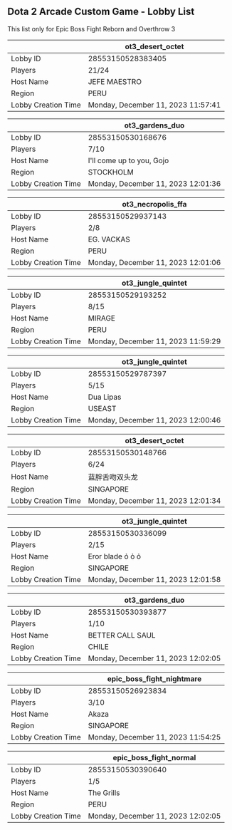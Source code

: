 ## Dota 2 Arcade Custom Game - Lobby List

This list only for Epic Boss Fight Reborn and Overthrow 3

|  | ot3_desert_octet |
| ------ | ------ |
| Lobby ID | 28553150528383405 |
| Players | 21/24 |
| Host Name | JEFE MAESTRO |
| Region | PERU |
| Lobby Creation Time | Monday, December 11, 2023 11:57:41 |


|  | ot3_gardens_duo |
| ------ | ------ |
| Lobby ID | 28553150530168676 |
| Players | 7/10 |
| Host Name | I'll come up to you, Gojo |
| Region | STOCKHOLM |
| Lobby Creation Time | Monday, December 11, 2023 12:01:36 |


|  | ot3_necropolis_ffa |
| ------ | ------ |
| Lobby ID | 28553150529937143 |
| Players | 2/8 |
| Host Name | EG. VACKAS |
| Region | PERU |
| Lobby Creation Time | Monday, December 11, 2023 12:01:06 |


|  | ot3_jungle_quintet |
| ------ | ------ |
| Lobby ID | 28553150529193252 |
| Players | 8/15 |
| Host Name | MIRAGE |
| Region | PERU |
| Lobby Creation Time | Monday, December 11, 2023 11:59:29 |


|  | ot3_jungle_quintet |
| ------ | ------ |
| Lobby ID | 28553150529787397 |
| Players | 5/15 |
| Host Name | Dua Lipas |
| Region | USEAST |
| Lobby Creation Time | Monday, December 11, 2023 12:00:46 |


|  | ot3_desert_octet |
| ------ | ------ |
| Lobby ID | 28553150530148766 |
| Players | 6/24 |
| Host Name | 蓝胖舌吻双头龙 |
| Region | SINGAPORE |
| Lobby Creation Time | Monday, December 11, 2023 12:01:34 |


|  | ot3_jungle_quintet |
| ------ | ------ |
| Lobby ID | 28553150530336099 |
| Players | 2/15 |
| Host Name | Eror blade ỏ ỏ ỏ |
| Region | SINGAPORE |
| Lobby Creation Time | Monday, December 11, 2023 12:01:58 |


|  | ot3_gardens_duo |
| ------ | ------ |
| Lobby ID | 28553150530393877 |
| Players | 1/10 |
| Host Name | BETTER CALL SAUL |
| Region | CHILE |
| Lobby Creation Time | Monday, December 11, 2023 12:02:05 |


|  | epic_boss_fight_nightmare |
| ------ | ------ |
| Lobby ID | 28553150526923834 |
| Players | 3/10 |
| Host Name | Akaza |
| Region | SINGAPORE |
| Lobby Creation Time | Monday, December 11, 2023 11:54:25 |


|  | epic_boss_fight_normal |
| ------ | ------ |
| Lobby ID | 28553150530390640 |
| Players | 1/5 |
| Host Name | The Grills |
| Region | PERU |
| Lobby Creation Time | Monday, December 11, 2023 12:02:05 |


